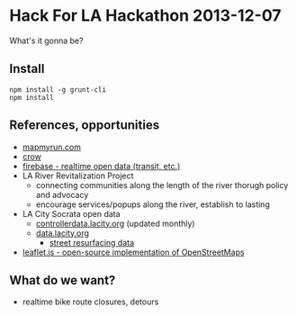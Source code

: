 # Hack For LA Hackathon 2013-12-07

What's it gonna be?

## Install

```
npm install -g grunt-cli
npm install
```
## References, opportunities

- [mapmyrun.com](http://mapmyrun.com/)
- [crow](http://solid.it.cx/bikemap2)
- [firebase - realtime open data (transit, etc.)](http://firebase.com/)
- LA River Revitalization Project
  - connecting communities along the length of the river thorugh policy and advocacy
  - encourage services/popups along the river, establish to lasting
- LA City Socrata open data
  - [controllerdata.lacity.org](http://controllerdata.lacity.org) (updated monthly)
  - [data.lacity.org](http://data.lacity.org)
    - [street resurfacing data](https://data.lacity.org/Geographic-Information/Street-Resurfacing-Projects-Fiscal-Year-2013-2014-/qj6r-5v4t)
- [leaflet.js - open-source implementation of OpenStreetMaps](leafletjs.con)

## What do we want?

- realtime bike route closures, detours
